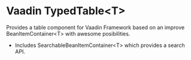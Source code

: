 # Vaadin TypedTable&lt;T>
Provides a table component for Vaadin Framework based on an improve BeanItemContainer&lt;T> with awesome posibilities.


- Includes SearchableBeanItemContainer&lt;T> which provides a search API.
